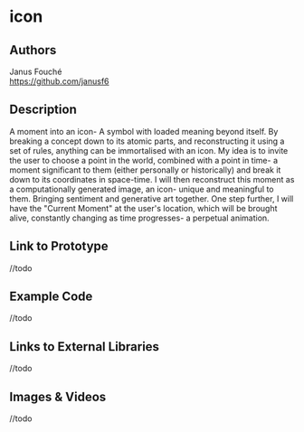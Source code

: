 # icon


## Authors
Janus Fouché<br>
https://github.com/janusf6

## Description
A moment into an icon- A symbol with loaded meaning beyond itself. 
By breaking a concept down to its atomic parts, and reconstructing it using a set of rules, anything can be immortalised with an icon.
My idea is to invite the user to choose a point in the world, combined with a point in time- a moment significant to them (either personally or historically) and break it down to its coordinates in space-time. I will then reconstruct this moment as a computationally generated image, an icon- unique and meaningful to them. Bringing sentiment and generative art together.
One step further, I will have the "Current Moment" at the user's location, which will be brought alive, constantly changing as time progresses- a perpetual animation.

## Link to Prototype
 //todo
## Example Code
 //todo 
## Links to External Libraries
 //todo 
## Images & Videos
 //todo 
